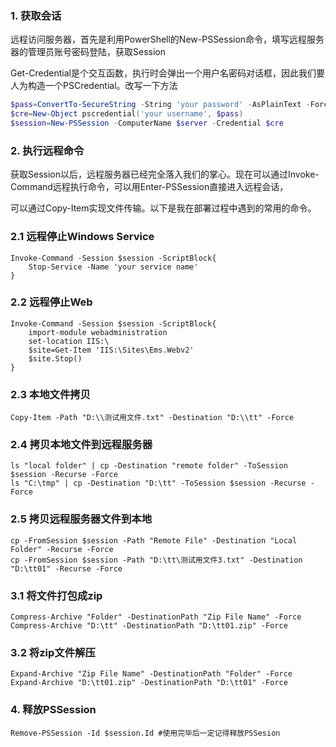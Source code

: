 ### 1. 获取会话

远程访问服务器，首先是利用PowerShell的New-PSSession命令，填写远程服务器的管理员账号密码登陆，获取Session

Get-Credential是个交互函数，执行时会弹出一个用户名密码对话框，因此我们要人为构造一个PSCredential。改写一下方法

``` powershell
$pass=ConvertTo-SecureString -String 'your password' -AsPlainText -Force
$cre=New-Object pscredential('your username', $pass)
$session=New-PSSession -ComputerName $server -Credential $cre
```

### 2. 执行远程命令

获取Session以后，远程服务器已经完全落入我们的掌心。现在可以通过Invoke-Command远程执行命令，可以用Enter-PSSession直接进入远程会话，

可以通过Copy-Item实现文件传输。以下是我在部署过程中遇到的常用的命令。

### 2.1 远程停止Windows Service

```
Invoke-Command -Session $session -ScriptBlock{
    Stop-Service -Name 'your service name'
}
```

### 2.2 远程停止Web

```
Invoke-Command -Session $session -ScriptBlock{
    import-module webadministration
    set-location IIS:\
    $site=Get-Item 'IIS:\Sites\Ems.Webv2'
    $site.Stop()
}
```

### 2.3 本地文件拷贝

```
Copy-Item -Path "D:\\测试用文件.txt" -Destination "D:\\tt" -Force
```

### 2.4 拷贝本地文件到远程服务器

```
ls "local folder" | cp -Destination "remote folder" -ToSession $session -Recurse -Force
ls "C:\tmp" | cp -Destination "D:\tt" -ToSession $session -Recurse -Force
```

### 2.5 拷贝远程服务器文件到本地

```
cp -FromSession $session -Path "Remote File" -Destination "Local Folder" -Recurse -Force
cp -FromSession $session -Path "D:\tt\测试用文件3.txt" -Destination "D:\tt01" -Recurse -Force
```

### 3.1 将文件打包成zip

```
Compress-Archive "Folder" -DestinationPath "Zip File Name" -Force
Compress-Archive "D:\tt" -DestinationPath "D:\tt01.zip" -Force
```

### 3.2 将zip文件解压

```
Expand-Archive "Zip File Name" -DestinationPath "Folder" -Force
Expand-Archive "D:\tt01.zip" -DestinationPath "D:\tt01" -Force
```

### 4. 释放PSSession

```
Remove-PSSession -Id $session.Id #使用完毕后一定记得释放PSSesion

```




































